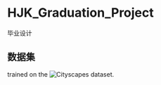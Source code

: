 # HJK_Graduation_Project
毕业设计


## 数据集
 trained on the ![Cityscapes](https://www.cityscapes-dataset.com/) dataset.
